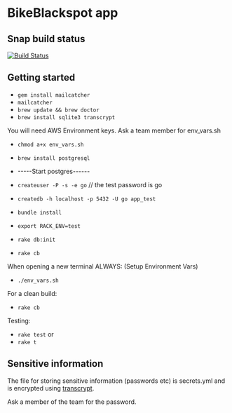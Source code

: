 # BikeBlackspot app

## Snap build status
[![Build Status](https://snap-ci.com/z7lcGNV4bQa9IfbBPAH7m3nBVAcgdY7P-J9lkQQYqr8/build_image)](https://snap-ci.com/ThoughtWorksInc/bike-black-spot/branch/master)

## Getting started
- `gem install mailcatcher`
- `mailcatcher`
- `brew update && brew doctor`
- `brew install sqlite3 transcrypt`

You will need AWS Environment keys. Ask a team member for env_vars.sh
- `chmod a+x env_vars.sh`

- `brew install postgresql`

- -----Start postgres------

- `createuser -P -s -e go` // the test password is go
- `createdb -h localhost -p 5432 -U go app_test`

- `bundle install`
- `export RACK_ENV=test`
- `rake db:init`
- `rake cb`

When opening a new terminal ALWAYS: (Setup Environment Vars)
- `./env_vars.sh`

For a clean build:
- `rake cb`

Testing:
- `rake test`
or
- `rake t`


## Sensitive information
The file for storing sensitive information (passwords etc) is secrets.yml and is encrypted using [transcrypt](https://github.com/elasticdog/transcrypt).

Ask a member of the team for the password. 

